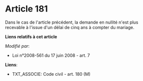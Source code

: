 # Article 181

Dans le cas de l'article précédent, la demande en nullité n'est plus recevable à l'issue d'un délai de cinq ans à compter du
mariage.

**Liens relatifs à cet article**

_Modifié par_:

  - Loi n°2008-561 du 17 juin 2008 - art. 7

**Liens**:

  - TXT_ASSOCIE: Code civil - art. 180 (M)
